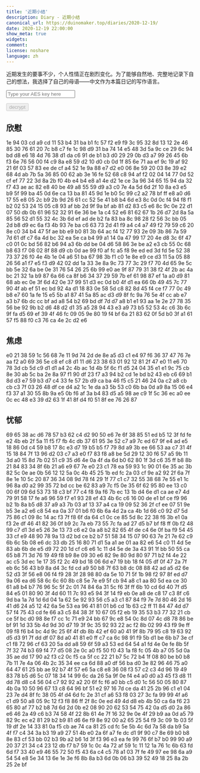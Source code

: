 ```yaml
---
title: '近期小结'
description: Diary - 近期小结
canonical_url: https://duinomaker.top/diaries/2020-12-19/
date: 2020-12-19 22:00:00
show_meta: true
widgets:
comment:
license: noshare
language: zh
---
```


近期发生的要事不少，个人性情正在剧烈变化。为了能够自然地、完整地记录下自己的想法，我选择了自己的母语——中文作为本篇日记的写作语言。

<script async src="https://server.duinomaker.top/blog/assets/crypto-js.min.js" defer></script>
<script src="https://server.duinomaker.top/blog/assets/decrypt.js" defer></script>
<div class="field has-addons">
<p class="control has-icons-left">
    <input id="password" class="input" type="password" maxlength="16" placeholder="Type your AES key here" digest="dca9f27a5f4fb721604dd0605d0c357447dae2b0aa8f03d87694429e0c2b7e40">
    <span class="icon is-small is-left">
        <i id="input-bar-icon" class="fas fa-lock"></i>
    </span>
</p>
<p class="control">
    <button id="decrypt" class="button" onclick="decryptAll()" disabled>decrypt</button>
</p>
</div>

## 欣慰

<span class="encrypted" iv="kzxYJfCBcuz9m/W2">1e 94 03 cd a9 cd 11 53 b4 31 ba b1 fc 57 f2 e9 f9 3c 95 32 8d 13 12 2e 46 85 30 76 61 20 7c b8 c7 fe 1c 98 d9 31 ba 74 14 e5 48 3d 5a 9c ce 29 6c 94 bd d8 e6 18 4d 76 38 d1 da c6 91 de b1 b3 d0 29 29 0b d3 a7 99 26 45 6b f3 6e 76 56 00 f4 c9 8a e8 59 d2 10 d0 cb 0d 1f 85 6e 71 aa ef 9c 19 af 92 21 6f 03 57 83 ee de cf a4 52 1e 9a 88 e7 d2 e0 06 8e 59 20 03 8e 39 e2 68 4d ab 7b 5a 36 85 00 62 ab 3e 16 fe 52 68 c8 94 af f2 02 04 14 77 0d 52 cf ef 77 22 3d 8a 2b f0 4b e4 b4 e8 a1 4e d2 1e ce 3a 96 34 65 15 94 da 32 f7 43 ae ac 82 e8 40 be 49 a8 55 59 d9 a3 c0 7e 4a 5d 6d 2f 10 8a e3 e5 b9 5f 99 ba 45 0d 6e ca 13 ba 81 45 9d 1e b0 5c 99 c2 a2 78 bf ff e8 a0 d6 17 55 e8 05 2c b9 2b 9d 26 61 cc 52 5e 41 b8 b4 6d e3 8c 0d 0c f4 94 f8 f1 b2 02 53 24 15 05 c8 93 af bb 2d 9f 9a bf ab 81 d2 83 c5 e6 8c 9c 0e 22 d1 07 50 db 0b 61 96 52 32 91 6e 36 be 1a c4 52 e6 81 62 67 1b 26 d7 2d 8a 5a 85 56 52 d1 55 32 4c 3b 6d ef ad de b2 fa 83 ba 8c 98 28 f2 56 3c bb 05 2d b8 d9 ec 6a f3 4b 93 7e ba c6 63 73 2d 41 f9 a4 c4 a7 49 f2 79 59 c6 20 8e c0 34 b4 47 5f ae bb e9 b0 81 3b 64 ac f4 12 77 93 2e 09 3b 86 7a 59 7d 61 df c7 6a 4d bc 32 ea 5e ca b4 99 a1 14 0a 47 99 17 20 4e d8 3c 6f 47 c0 01 0c bd 56 82 b6 94 a3 6b dd be 04 d6 58 86 3e be a2 e3 cb 55 0c 68 b8 63 f7 08 02 8f 88 d9 cb 0d ae 99 f0 af fc a5 f8 9e ed ed 3d fd 5e 52 38 73 37 26 f0 4e 4b 1e 04 a6 51 ba 67 98 3b f1 c0 1e 8e e9 ce d3 11 5a 05 88 26 56 a1 f7 e5 f3 d9 42 02 dd 1a 33 3e 8a 9c 73 77 3c 29 f7 70 4d 65 9e 5c bb 5e 32 6a be 0e 31 76 54 26 25 6b 99 e0 ae 9f 87 79 31 38 f2 4f 2b ac 4a bc 21 32 1a b9 87 6a 66 ca 8f b6 34 37 29 59 7b ef 61 98 87 ef 1a a0 d9 81 68 ab ec 0e 3f 6d 42 0e 37 99 51 d3 ec 0d b0 4f d1 ea 66 0b 49 45 7c 77 90 4f ab ef 51 ec bd 92 4a d1 18 83 0e 58 5d c8 82 8d 45 f4 ce f7 77 0c 49 b8 e7 60 1a fe 15 e5 5b a1 87 41 5a 85 ac d3 d9 8f fc 9a 76 5e 4f cc ab e7 a3 b7 6b dc cc bf ad a8 54 b2 69 bd df 7d d7 a8 b1 e1 93 aa 1e 2e 27 78 35 56 be 92 9b b2 d6 48 d2 d1 35 a5 28 94 43 e3 a9 73 b5 52 53 4c c6 3b 6c 9f fa d5 69 ef 39 4f 46 fc 09 05 9e 80 19 f4 bf 6a 21 83 62 0f 5d b0 3f a1 61 57 f5 88 f0 c3 76 ca 4e 2c d2 e6</span>

## 焦虑

<span class="encrypted" iv="cUztPk0+umbHGAGZ">e0 21 38 59 1c 56 68 7e 11 9d 74 2d de 8e a5 d3 c1 e4 97 f6 36 37 47 76 7e aa f2 a0 69 36 5e c8 ef c8 d1 11 d6 23 38 63 01 92 12 81 2f 47 e0 11 e6 70 78 3d cb 5d c9 d1 d1 a4 2c 4b ac 1d 4b 5f 6c f1 d5 24 04 35 e1 e1 9c 75 cb 8e 30 ab 5c ba 2e 8a 97 f1 90 df 23 f7 a3 94 b2 cd 1e bd b2 43 eb c6 69 b1 8d d3 e7 59 b3 d7 c4 33 fe 57 2b d9 ca ba 46 f5 c5 21 46 24 0a c2 a8 cb cb c3 7f 03 26 48 df ce d4 a2 1c 1e da a3 5b 53 c0 6b ba 0d a9 8a 15 06 e4 f3 37 a1 30 55 8b 9a e5 0b f6 af 3a b4 83 d5 a5 98 ae c9 1f 5c 36 ec a0 ee 0c ec 48 e3 39 d2 63 1f 41 8f d4 f0 51 8f ee 76 26 87</span>

## 忧郁

<span class="encrypted" iv="zkJn8ZN79wOXG0WE">69 65 38 ac d6 78 57 b3 62 c4 d2 90 50 e6 7e 6f 38 85 51 ed b5 12 3f fd fe e2 4b eb 2f 5a 11 f5 f7 fb 4c db 37 61 95 3e 52 c7 a9 7c ed 67 9f e4 ad e5 18 86 0d c4 59 b8 17 8c e3 d7 19 b5 b5 f7 79 8d a9 3b ee 66 53 aa c7 31 4f 15 18 84 7f 13 96 d2 03 c7 a3 e0 f7 83 f8 a8 be 5d 29 12 30 f6 57 a5 9b 11 3d a0 15 8d 7b 02 51 c9 35 d6 4e 0a 4f da 6d b0 62 80 1f 3d c6 35 ff b8 8b 21 84 83 34 8f 6b 21 a6 e9 67 7e e0 23 c1 78 ea 59 93 1c 90 01 6e 35 ac 3b 82 5c 0e ae 0b 56 12 12 5a 0c 4b 45 25 1b ed fc 2a 03 cf 9e a2 92 2f 6a 7f 8e 1e 10 5c 20 87 36 34 08 9d 78 f4 29 1f 77 c1 c7 32 55 38 68 7e 55 e1 1c 96 8a d0 a2 99 35 72 bd cc be 62 83 a9 7c f5 0e 35 6f 62 95 80 ee 13 c0 00 6f 09 6d 53 73 18 c3 bf 77 c4 f8 9a f6 7b ec 13 1b d4 6e d1 ca ae e7 4d 79 91 58 17 fe a6 96 59 f7 e1 93 28 ef 43 4b 6c c6 16 00 de e1 bf ce f9 96 b2 1b 8a b5 d8 37 a9 a3 7b 03 af 13 37 a4 ca 19 09 52 36 2f cf ee 07 51 9e b5 3e a2 e6 c8 54 ea 0a 37 01 b6 f0 6b 6a 4d 2a ca 4b 1d 66 c0 92 d7 5d 75 86 c1 09 8c 14 ac f3 7f f8 6f da 64 c1 0c ce 85 5d 8c 22 38 f6 3b e1 0a f3 2e df 46 41 82 36 0f b9 2c 7a eb 73 55 7c fa ad 27 d5 b7 bf f8 ff 0b f2 48 99 c7 d1 3d e5 26 3e 13 73 c6 e2 0a a8 b2 82 65 4f de c4 6e 0f ba f9 54 45 33 cf e9 48 90 78 9a 13 d2 bd ce b2 b7 51 58 34 15 07 90 63 7e 21 7e 62 c9 6b 6c 5b 08 e6 dc 33 db 25 16 80 71 d1 5a a1 ae 01 aa 82 e6 54 c0 11 4d 5e 83 ab 6b de e5 d9 72 20 1d cf c6 e6 1c 11 d4 5e de 3a 43 91 1f bb 50 55 ca 65 b8 71 3d 76 19 49 f8 b9 8e 09 30 e6 82 9e 80 9d 80 97 71 b2 f4 4e 22 ac c5 3d ec 1e 17 35 f2 2c 49 bd 18 06 6d e7 19 bb 18 f4 05 df 0f 47 2a 7f eb 6c 56 43 b9 8a d4 3c fd cd a9 50 b8 7f 63 b8 dc 08 88 42 ad a5 d2 6e 52 d3 3f 56 e8 06 f4 f9 28 3f 28 98 80 da 5e 10 71 5f 1b 98 f2 97 8f ed d7 9a 06 ea d6 58 6c 6c 60 8b c8 5e 7e e9 5f cb 94 a8 c1 aa 80 5d ea ce 30 61 a8 b4 b7 76 96 5c 5f 2c 01 74 84 6a 31 5c f6 3f ff 6b 10 cd 6d 40 7f d5 84 e5 01 80 90 3f 4d 60 11 7c 93 e5 94 3f 14 f9 eb 0e a8 de c8 17 c3 8f c6 9d ba 1a 7d 1d 6d 04 1a 62 5e 92 93 56 c5 a3 c1 87 84 f9 7e 7d 80 46 2d 16 41 d6 24 a5 12 42 6a 5e 53 ea 96 41 81 01 b6 cd 1b 63 c2 ff 11 84 47 4d d7 57 f4 75 43 cd fe 66 a3 c5 84 38 3f 10 67 05 f2 eb 19 35 53 b3 77 32 21 cb ce 5f bc d0 98 8e f7 cc 1c 71 e9 24 bb 67 9c e8 54 0c 8d 07 4c d8 78 86 be bf 91 1d 33 5b 4d 9d 30 d7 19 3f 9c 35 92 93 22 ac f2 8b 02 99 43 f9 9e ff 09 f8 f6 b4 bc 4d 9c 25 6f 4f db 8b 42 ef 60 a0 41 9f 8b 79 95 c8 19 63 92 d5 d3 91 7f dd df 07 8d a0 41 81 e0 ff c7 ca 6c 98 91 f9 5b d1 be 6b b7 3e cf c1 f8 72 96 cf 63 20 5a dd a8 59 6f 59 a3 53 ed 64 54 a1 fd 4e 0e fe 8b 5f 7f 32 74 b3 69 f4 77 d5 08 2e 0c a0 f5 50 f0 43 1a f8 fc 05 4b a7 05 5d 0a 35 ae dd 17 90 a2 f3 c2 0c f5 ca 5f cc 22 21 b7 5c 72 b4 1f 08 80 be b0 b8 7b 11 7e 4a 06 4b 2c 35 34 ee ca 6d 88 a0 df 56 ba d0 3e 82 96 46 75 a0 64 47 61 25 bb ae 92 b7 4f 57 e6 5a c8 e8 36 08 f3 57 c2 c3 4d 96 19 49 83 78 b5 d6 5c 07 18 34 14 99 6c da 26 5a 9f 0e f4 e4 a0 d0 a3 45 f3 d8 11 dd 78 d8 c4 56 04 c7 92 92 a2 20 6f fc f6 a0 bb c5 d0 1c 56 50 05 80 87 4b 0a 10 50 96 67 13 c8 64 96 bf 51 e2 97 16 7d ce da 41 25 2b 96 c1 e1 04 23 7e d4 8f fc 38 05 4f d4 6d fc 2e 31 cf a6 53 f8 03 27 3c fa 99 99 4f a6 c1 d9 50 a8 05 9c 12 f3 f8 86 ff 2f 8c 0e ed 49 4d d8 eb 4b 50 ca 6a f6 23 65 80 af 77 b2 b8 7d 6d 2d 0b e2 08 90 20 62 53 54 75 42 0a d5 d0 2a 86 e6 46 2a 49 c6 b3 74 58 4f 22 8b 61 4e 7f 16 32 9e 0e 4f 29 b9 aa 0d a5 79 82 9c ec e2 81 29 b2 b9 81 d6 6e f9 8e 92 00 a2 65 25 54 f9 3c 09 1b 03 5f 19 df 2e 14 33 81 0a f5 cb ae 74 ca 81 25 cd fc 5e 5b 4c 6d 7a 58 da b9 5a 4f f7 c4 34 3a b3 19 a9 27 51 4b e0 2a 6f a7 fe dc d1 9f 90 c7 8e 69 b0 b8 8e 83 cf 53 bb 02 b3 9b a2 b6 1d 3f f3 96 e3 ea fe 99 76 6f b7 b0 99 90 a9 20 37 21 34 c4 23 12 db f7 b7 59 1c 0c 4a 72 af 59 1c 11 12 1a 76 1c 6b 63 fd 6d f7 33 40 e9 46 55 72 50 f5 43 6a c4 c5 78 a1 03 7f fe 49 97 ee 98 6a a9 54 54 e8 5e 34 13 6e 1e 3e f6 8b 8a b3 6d 0b 06 b3 39 52 49 18 25 8a 2b 25 2e bf</span>